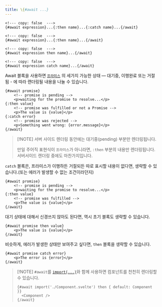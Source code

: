 ```yaml
---
title: \{#await ...}
---
```


```svelte
<!--- copy: false  --->
{#await expression}...{:then name}...{:catch name}...{/await}
```

```svelte
<!--- copy: false  --->
{#await expression}...{:then name}...{/await}
```

```svelte
<!--- copy: false  --->
{#await expression then name}...{/await}
```

```svelte
<!--- copy: false  --->
{#await expression catch name}...{/await}
```

Await 블록을 사용하면 [`프라미스`](https://developer.mozilla.org/en-US/docs/Web/JavaScript/Reference/Global_Objects/Promise) 의 세가지 가능한 상태 — 대기중, 이행완료 또는 거절됨 - 에 따라 랜더링될 내용을 나눌 수 있습니다.

```svelte
{#await promise}
	<!-- promise is pending -->
	<p>waiting for the promise to resolve...</p>
{:then value}
	<!-- promise was fulfilled or not a Promise -->
	<p>The value is {value}</p>
{:catch error}
	<!-- promise was rejected -->
	<p>Something went wrong: {error.message}</p>
{/await}
```

> [!NOTE] 서버 사이드 렌더링 동안에는 대기중(pending) 부분만 렌더링됩니다.
>
> 만일 주어직 표현식이 `프라미스`가 아니라면, `:then` 부분의 내용만 렌더링됩니다. 서버서이드 렌더링 중에도 마찬가지입니다.

`catch` 블록은, 프라미스가 이행하든 거절되든 따로 표시할 내용이 없다면, 생략할 수 있습니다.(또는 에러가 발생할 수 없는  조건이라던지)

```svelte
{#await promise}
	<!-- promise is pending -->
	<p>waiting for the promise to resolve...</p>
{:then value}
	<!-- promise was fulfilled -->
	<p>The value is {value}</p>
{/await}
```

대기 상태에 대해서 신경쓰지 않아도 된다면, 역시 초기 블록도 생략할 수 있습니다.

```svelte
{#await promise then value}
	<p>The value is {value}</p>
{/await}
```

비슷하게, 에러가 발생한 상태만 보여주고 싶다면, `then` 블록을 생략할 수 있습니다.

```svelte
{#await promise catch error}
	<p>The error is {error}</p>
{/await}
```

> [!NOTE] `#await`를 [`import(...)`](https://developer.mozilla.org/en-US/docs/Web/JavaScript/Reference/Operators/import)와 함께 사용하면 컴포넌트를 천천히 렌더링할 수 있습니다.
>
> ```svelte
> {#await import('./Component.svelte') then { default: Component }}
> 	<Component />
> {/await}
> ```

